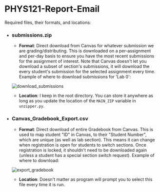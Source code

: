 # PHYS121-Report-Email

Required files, their formats, and locations:
- ### submissions.zip
  - **Format**: Direct download from Canvas for whatever submission we are grading/distributing. This is downloaded on a per-assignment and per-day basis to ensure you have the most recent submissions for the assignment of interest. Note that Canvas doesn't let you download a subset of section's submissions, it will download the every student's submission for the selected assignment every time. Example of where to download submissions for 'Lab 0':
  
  ![download_submissions](https://user-images.githubusercontent.com/83324898/218165602-c1d1e5e7-bfdf-4af2-ba30-b2e89fd304ab.png)

  - **Location**: I keep in the root directory. You can store it anywhere as long as you update the location of the `MAIN_ZIP` variable in `unzipper.py`.
- ### Canvas_Gradebook_Export.csv
  - **Format**: Direct download of entire Gradebook from Canvas. This is used to map student "ID" in Canvas, to their "Student Number", which are unique (as well as lab section). This means it can change when registration is open for students to switch sections. Once registration is locked, it shouldn't need to be downloaded again (unless a student has a special section switch request). Example of where to download:
  
  ![export_gradebook](https://user-images.githubusercontent.com/83324898/218166529-5d5c6501-b12f-4c87-8746-e2699b148e16.png)

  - **Location**: Doesn't matter as program will prompt you to select this file every time it is run.
